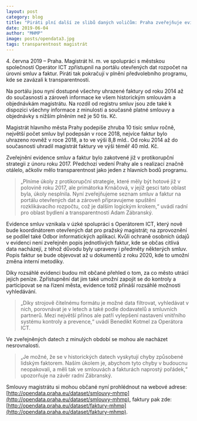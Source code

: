 ```yaml
---
layout: post
category: blog
title: "Piráti plní další ze slibů daných voličům: Praha zveřejňuje evidenci smluv a faktur"
date: 2019-06-04
author: "MHMP"
image: posts/opendata3.jpg
tags: transparentnost magistrát
---
```


4. června 2019 – Praha. Magistrát hl. m. ve spolupráci s městskou společností Operátor ICT zpřístupnil na portálu otevřených dat rozpočet na úrovni smluv a faktur. Piráti tak pokračují v plnění předvolebního programu, kde se zavázali k transparentnosti.

Na portálu jsou nyní dostupné všechny uhrazené faktury od roku 2014 až do současnosti a zároveň informace ke všem historickým smlouvám a objednávkám magistrátu. Na rozdíl od registru smluv jsou zde také k dispozici všechny informace z minulosti a současně platné smlouvy a objednávky s nižším plněním než je 50 tis. Kč.

Magistrát hlavního města Prahy podepíše zhruba 10 tisíc smluv ročně, největší počet smluv byl podepsán v roce 2018, nejvíce faktur bylo uhrazeno rovněž v roce 2018, a to ve výši 8,8 mld.. Od roku 2014 až do současnosti uhradil magistrát faktury ve výši téměř 40 mld. Kč.

Zveřejnění evidence smluv a faktur bylo zakotvené již v protikorupční strategii z únoru roku 2017. Předchozí vedení Prahy ale s realizací značně otálelo, ačkoliv mělo transparentnost jako jeden z hlavních bodů programu. 

> „Plníme úkoly z protikorupční strategie, které měly být hotové již v polovině roku 2017, ale primátorka Krnáčová, v jejíž gesci tato oblast byla, úkoly nesplnila. Nyní zveřejňujeme seznam smluv a faktur na portálu otevřených dat a zároveň připravujeme spuštění rozklikávacího rozpočtu, což je dalším logickým krokem,“ uvádí radní pro oblast bydlení a transparentnosti Adam Zábranský.

Evidence smluv vznikala v úzké spolupráci s Operátorem ICT, který nově bude koordinátorem otevřených dat pro pražský magistrát; na zprovoznění se podílel také Odbor informatických aplikací.  Kvůli ochraně osobních údajů v evidenci není zveřejněn popis jednotlivých faktur, kde se občas citlivá data nacházejí, z téhož důvodu byly upraveny i předměty některých smluv. Popis faktur se bude objevovat až u dokumentů z roku 2020, kde to umožní změna interní metodiky.

Díky rozsáhlé evidenci budou mít občané přehled o tom, za co město utrácí jejich peníze. Zpřístupnění dat jim také umožní zapojit se do kontroly a participovat se na řízení města, evidence totiž přináší rozsáhlé možnosti vyhledávání. 

> „Díky strojově čitelnému formátu je možné data filtrovat, vyhledávat v nich, porovnávat je v letech a také podle dodavatelů a smluvních partnerů. Mezi největší přínos ale patří vylepšení nastavení vnitřního systému kontroly a prevence,“ uvádí Benedikt Kotmel za Operátora ICT.

Ve zveřejněných datech z minulých období se mohou ale nacházet nesrovnalosti. 

> „Je možné, že se v historických datech vyskytují chyby způsobené lidským faktorem. Naším úkolem je, abychom tyto chyby v budoucnu neopakovali, a měli tak ve smlouvách a fakturách naprostý pořádek,“ upozorňuje na závěr radní Zábranský.

Smlouvy magistrátu si mohou občané nyní prohlédnout na webové adrese: [http://opendata.praha.eu/dataset/smlouvy-mhmp](http://opendata.praha.eu/dataset/smlouvy-mhmp), faktury pak zde: [http://opendata.praha.eu/dataset/faktury-mhmp](http://opendata.praha.eu/dataset/faktury-mhmp).

